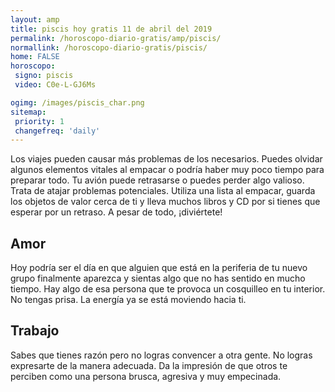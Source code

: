 ```yaml
---
layout: amp
title: piscis hoy gratis 11 de abril del 2019 
permalink: /horoscopo-diario-gratis/amp/piscis/
normallink: /horoscopo-diario-gratis/piscis/
home: FALSE
horoscopo:
 signo: piscis
 video: C0e-L-GJ6Ms

ogimg: /images/piscis_char.png
sitemap:
 priority: 1
 changefreq: 'daily'
---
```



Los viajes pueden causar más problemas de los necesarios. Puedes olvidar algunos elementos vitales al empacar o podría haber muy poco tiempo para preparar todo. Tu avión puede retrasarse o puedes perder algo valioso. Trata de atajar problemas potenciales. Utiliza una lista al empacar, guarda los objetos de valor cerca de ti y lleva muchos libros y CD por si tienes que esperar por un retraso. A pesar de todo, ¡diviértete!

## Amor

Hoy podría ser el día en que alguien que está en la periferia de tu nuevo grupo finalmente aparezca y sientas algo que no has sentido en mucho tiempo. Hay algo de esa persona que te provoca un cosquilleo en tu interior. No tengas prisa. La energía ya se está moviendo hacia ti.

## Trabajo

Sabes que tienes razón pero no logras convencer a otra gente. No logras expresarte de la manera adecuada. Da la impresión de que otros te perciben como una persona brusca, agresiva y muy empecinada.